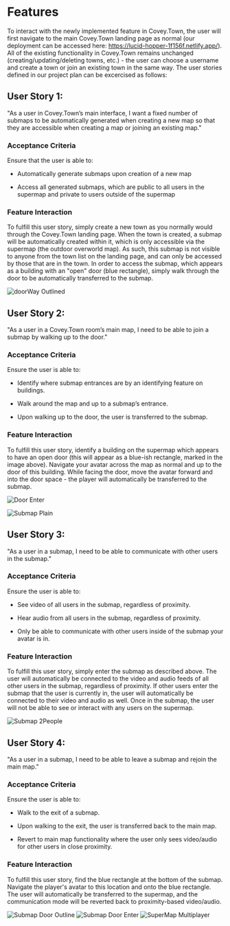 # Features

To interact with the newly implemented feature in Covey.Town, the user will first navigate to the main Covey.Town landing page as normal (our deployment can be accessed here: https://lucid-hopper-1f156f.netlify.app/). All of the existing functionality in Covey.Town remains unchanged (creating/updating/deleting towns, etc.) - the user can choose a username and create a town or join an existing town in the same way. The user stories defined in our project plan can be excercised as follows:



## User Story 1:

"As a user in Covey.Town’s main interface, I want a fixed number of submaps to be automatically generated when creating a new map so that they are accessible when creating a map or joining an existing map." 

### Acceptance Criteria

Ensure that the user is able to: 

- Automatically generate submaps upon creation of a new map 

- Access all generated submaps, which are public to all users in the supermap and private to users outside of the supermap 

### Feature Interaction

To fulfill this user story, simply create a new town as you normally would through the Covey.Town landing page. When the town is created, a submap will be automatically created within it, which is only accessible via the supermap (the outdoor overworld map). As such, this submap is not visible to anyone from the town list on the landing page, and can only be accessed by those that are in the town. In order to access the submap, which appears as a building with an "open" door (blue rectangle), simply walk through the door to be automatically transferred to the submap.

![doorWay Outlined](docs/feature_doc_images/doorway_outlined.PNG)


## User Story 2:

"As a user in a Covey.Town room’s main map, I need to be able to join a submap by walking up to the door."

### Acceptance Criteria

Ensure the user is able to: 

- Identify where submap entrances are by an identifying feature on buildings. 

- Walk around the map and up to a submap’s entrance. 

- Upon walking up to the door, the user is transferred to the submap. 

### Feature Interaction

To fulfill this user story, identify a building on the supermap which appears to have an open door (this will appear as a blue-ish rectangle, marked in the image above). Navigate your avatar across the map as normal and up to the door of this building. While facing the door, move the avatar forward and into the door space - the player will automatically be transferred to the submap. 

![Door Enter](docs/feature_doc_images/door_enter.PNG)

![Submap Plain](docs/feature_doc_images/submap_plain.PNG)


## User Story 3:

"As a user in a submap, I need to be able to communicate with other users in the submap."

### Acceptance Criteria

Ensure the user is able to: 

- See video of all users in the submap, regardless of proximity. 

- Hear audio from all users in the submap, regardless of proximity. 

- Only be able to communicate with other users inside of the submap your avatar is in. 

### Feature Interaction

To fulfill this user story, simply enter the submap as described above. The user will automatically be connected to the video and audio feeds of all other users in the submap, regardless of proximity. If other users enter the submap that the user is currently in, the user will automatically be connected to their video and audio as well. Once in the submap, the user will not be able to see or interact with any users on the supermap. 

![Submap 2People](docs/feature_doc_images/submap_2people.PNG)

## User Story 4:

"As a user in a submap, I need to be able to leave a submap and rejoin the main map."

### Acceptance Criteria

Ensure the user is able to: 

- Walk to the exit of a submap. 

- Upon walking to the exit, the user is transferred back to the main map. 

- Revert to main map functionality where the user only sees video/audio for other users in close proximity. 

### Feature Interaction

To fulfill this user story, find the blue rectangle at the bottom of the submap. Navigate the player's avatar to this location and onto the blue rectangle. The user will automatically be transferred to the supermap, and the communication mode will be reverted back to proximity-based video/audio. 

![Submap Door Outline](docs/feature_doc_images/submap_door_outline.PNG)
![Submap Door Enter](docs/feature_doc_images/submap_door_enter.PNG)
![SuperMap Multiplayer](docs/feature_doc_images/supermap_multiplayer.PNG)